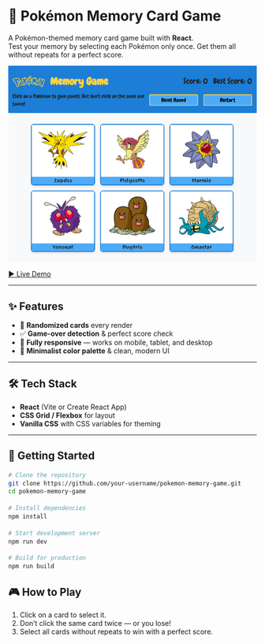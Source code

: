 # 🎴 Pokémon Memory Card Game

A Pokémon-themed memory card game built with **React**.  
Test your memory by selecting each Pokémon only once. 
Get them all without repeats for a perfect score.

![Screenshot](./app-ss.png)

[▶ Live Demo](https://your-demo-link.com)

---

## ✨ Features
- 🔀 **Randomized cards** every render
- ✅ **Game-over detection** & perfect score check
- 📱 **Fully responsive** — works on mobile, tablet, and desktop
- 🎨 **Minimalist color palette** & clean, modern UI

---

## 🛠 Tech Stack
- **React** (Vite or Create React App)
- **CSS Grid / Flexbox** for layout
- **Vanilla CSS** with CSS variables for theming

---

## 🚀 Getting Started

```bash
# Clone the repository
git clone https://github.com/your-username/pokemon-memory-game.git
cd pokemon-memory-game

# Install dependencies
npm install

# Start development server
npm run dev

# Build for production
npm run build
```

## 🎮 How to Play

1. Click on a card to select it.
2. Don’t click the same card twice — or you lose!
3. Select all cards without repeats to win with a perfect score.